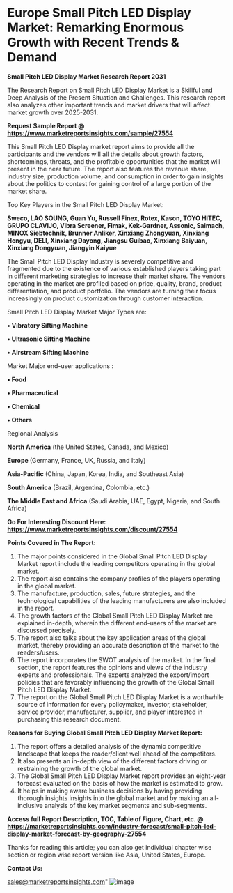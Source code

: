 # Europe Small Pitch LED Display Market: Remarking Enormous Growth with Recent Trends & Demand

<strong>Small Pitch LED Display Market Research Report 2031</strong>

The Research Report on Small Pitch LED Display Market is a Skillful and Deep Analysis of the Present Situation and Challenges. This research report also analyzes other important trends and market drivers that will affect market growth over 2025-2031.

<strong>Request Sample Report @ <a href=https://www.marketreportsinsights.com/sample/27554>https://www.marketreportsinsights.com/sample/27554</a></strong>

This Small Pitch LED Display market report aims to provide all the participants and the vendors will all the details about growth factors, shortcomings, threats, and the profitable opportunities that the market will present in the near future. The report also features the revenue share, industry size, production volume, and consumption in order to gain insights about the politics to contest for gaining control of a large portion of the market share.

Top Key Players in the Small Pitch LED Display Market:

<strong>Sweco, LAO SOUNG, Guan Yu, Russell Finex, Rotex, Kason, TOYO HITEC, GRUPO CLAVIJO, Vibra Screener, Fimak, Kek-Gardner, Assonic, Saimach, MINOX Siebtechnik, Brunner Anliker, Xinxiang Zhongyuan, Xinxiang Hengyu, DELI, Xinxiang Dayong, Jiangsu Guibao, Xinxiang Baiyuan, Xinxiang Dongyuan, Jiangyin Kaiyue</strong>

The Small Pitch LED Display Industry is severely competitive and fragmented due to the existence of various established players taking part in different marketing strategies to increase their market share. The vendors operating in the market are profiled based on price, quality, brand, product differentiation, and product portfolio. The vendors are turning their focus increasingly on product customization through customer interaction.

Small Pitch LED Display Market Major Types are:

<strong>• Vibratory Sifting Machine

• Ultrasonic Sifting Machine

• Airstream Sifting Machine</strong>

Market Major end-user applications :

<strong>• Food

• Pharmaceutical

• Chemical

• Others</strong>

Regional Analysis

</u><strong><b>North America</b></strong> (the United States, Canada, and Mexico)

<strong><b>Europe </b></strong>(Germany, France, UK, Russia, and Italy)

<strong><b>Asia-Pacific</b></strong> (China, Japan, Korea, India, and Southeast Asia)

<strong><b>South America</b></strong> (Brazil, Argentina, Colombia, etc.)

<strong><b>The Middle East and Africa</b></strong> (Saudi Arabia, UAE, Egypt, Nigeria, and South Africa)

<strong>Go For Interesting Discount Here: <a href=https://www.marketreportsinsights.com/discount/27554>https://www.marketreportsinsights.com/discount/27554</a></strong>

<strong>Points Covered in The Report:</strong>
<ol>
  <li>The major points considered in the Global Small Pitch LED Display Market report include the leading competitors operating in the global market.</li>
  <li>The report also contains the company profiles of the players operating in the global market.</li>
  <li>The manufacture, production, sales, future strategies, and the technological capabilities of the leading manufacturers are also included in the report.</li>
  <li>The growth factors of the Global Small Pitch LED Display Market are explained in-depth, wherein the different end-users of the market are discussed precisely.</li>
  <li>The report also talks about the key application areas of the global market, thereby providing an accurate description of the market to the readers/users.</li>
  <li>The report incorporates the SWOT analysis of the market. In the final section, the report features the opinions and views of the industry experts and professionals. The experts analyzed the export/import policies that are favorably influencing the growth of the Global Small Pitch LED Display Market.</li>
  <li>The report on the Global Small Pitch LED Display Market is a worthwhile source of information for every policymaker, investor, stakeholder, service provider, manufacturer, supplier, and player interested in purchasing this research document.</li>
</ol>
<strong>Reasons for Buying Global Small Pitch LED Display Market Report:</strong>

<ol>
  <li>The report offers a detailed analysis of the dynamic competitive landscape that keeps the reader/client well ahead of the competitors.</li>
  <li>It also presents an in-depth view of the different factors driving or restraining the growth of the global market.</li>
  <li>The Global Small Pitch LED Display Market report provides an eight-year forecast evaluated on the basis of how the market is estimated to grow.</li>
  <li>It helps in making aware business decisions by having providing thorough insights insights into the global market and by making an all-inclusive analysis of the key market segments and sub-segments.</li>
</ol>
<strong>Access full Report Description, TOC, Table of Figure, Chart, etc. @ <a href=https://marketreportsinsights.com/industry-forecast/small-pitch-led-display-market-forecast-by-geography-27554>https://marketreportsinsights.com/industry-forecast/small-pitch-led-display-market-forecast-by-geography-27554</a></strong>


Thanks for reading this article; you can also get individual chapter wise section or region wise report version like Asia, United States, Europe.

<strong>Contact Us:</strong>

sales@marketreportsinsights.com"
![image](https://github.com/user-attachments/assets/179a347a-1b30-47f8-9be0-797c7d808738)
